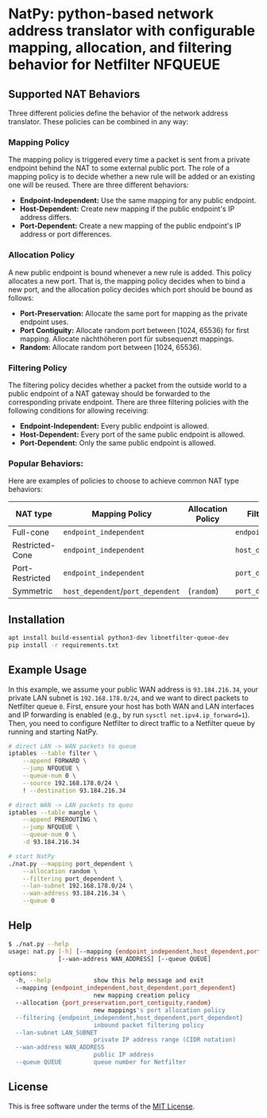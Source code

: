 # NatPy: python-based network address translator with configurable mapping, allocation, and filtering behavior for Netfilter NFQUEUE

## Supported NAT Behaviors

Three different policies define the behavior of the network address translator.
These policies can be combined in any way:

### Mapping Policy

The mapping policy is triggered every time a packet is sent from a private endpoint behind the NAT to some external public port.
The role of a mapping policy is to decide whether a new rule will be added or an existing one will be reused.
There are three different behaviors:

* **Endpoint-Independent:** Use the same mapping for any public endpoint.
* **Host-Dependent:** Create new mapping if the public endpoint's IP address differs.
* **Port-Dependent:** Create a new mapping of the public endpoint's IP address or port differences.

### Allocation Policy

A new public endpoint is bound whenever a new rule is added.
This policy allocates a new port.
That is, the mapping policy decides when to bind a new port, and the allocation policy decides which port should be bound as follows:
* **Port-Preservation:** Allocate the same port for mapping as the private endpoint uses.
* **Port Contiguity:** Allocate random port between [1024, 65536) for first mapping. Allocate nächthöheren port für subsequenzt mappings.
* **Random:** Allocate random port between [1024, 65536).

### Filtering Policy

The filtering policy decides whether a packet from the outside world to a public endpoint of a NAT gateway should be forwarded to the corresponding private endpoint.
There are three filtering policies with the following conditions for allowing receiving:
* **Endpoint-Independent:** Every public endpoint is allowed.
* **Host-Dependent:** Every port of the same public endpoint is allowed.
* **Port-Dependent:** Only the same public endpoint is allowed.

### Popular Behaviors:

Here are examples of policies to choose to achieve common NAT type behaviors:

| **NAT type**    | **Mapping Policy**                | **Allocation Policy** | **Filtering Policy**   |
|-----------------|-----------------------------------|-----------------------|------------------------|
| Full-cone       | `endpoint_independent`            |                       | `endpoint_independent` |
| Restricted-Cone | `endpoint_independent`            |                       | `host_dependent`       |
| Port-Restricted | `endpoint_independent`            |                       | `port_dependent`       |
| Symmetric       | `host_dependent`/`port_dependent` | (`random`)            | `port_dependent`       |


## Installation

```bash
apt install build-essential python3-dev libnetfilter-queue-dev
pip install -r requirements.txt
```

## Example Usage

In this example, we assume your public WAN address is `93.184.216.34`, your private LAN subnet is `192.168.178.0/24`, and we want to direct packets to Netfilter queue `0`.
First, ensure your host has both WAN and LAN interfaces and IP forwarding is enabled (e.g., by run `sysctl net.ipv4.ip_forward=1`).
Then, you need to configure Netfilter to direct traffic to a Netfilter queue by running and starting NatPy.

```bash
# direct LAN -> WAN packets to queue
iptables --table filter \
	--append FORWARD \
	--jump NFQUEUE \
	--queue-num 0 \
	--source 192.168.178.0/24 \
	! --destination 93.184.216.34

# direct WAN -> LAN packets to queu
iptables --table mangle \
	--append PREROUTING \
	--jump NFQUEUE \
	--queue-num 0 \
	-d 93.184.216.34

# start NatPy
./nat.py --mapping port_dependent \
	--allocation random \
	--filtering port_dependent \
	--lan-subnet 192.168.178.0/24 \
	--wan-address 93.184.216.34 \
	--queue 0
```

## Help

```bash
$ ./nat.py --help
usage: nat.py [-h] [--mapping {endpoint_independent,host_dependent,port_dependent}] [--allocation {port_preservation,port_contiguity,random}] [--filtering {endpoint_independent,host_dependent,port_dependent}] [--lan-subnet LAN_SUBNET]
              [--wan-address WAN_ADDRESS] [--queue QUEUE]

options:
  -h, --help            show this help message and exit
  --mapping {endpoint_independent,host_dependent,port_dependent}
                        new mapping creation policy
  --allocation {port_preservation,port_contiguity,random}
                        new mappings's port allocation policy
  --filtering {endpoint_independent,host_dependent,port_dependent}
                        inbound packet filtering policy
  --lan-subnet LAN_SUBNET
                        private IP address range (CIDR notation)
  --wan-address WAN_ADDRESS
                        public IP address
  --queue QUEUE         queue number for Netfilter
```

## License

This is free software under the terms of the [MIT License](LICENSE).
